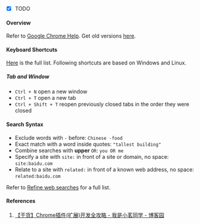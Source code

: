 - [x] TODO

#### Overview

Refer to [Google Chrome Help](https://support.google.com/chrome/). Get old versions [here](https://www.slimjet.com/chrome/google-chrome-old-version.php).

#### Keyboard Shortcuts

[Here](https://support.google.com/chrome/answer/157179) is the full list. Following shortcuts are based on Windows and Linux.

##### Tab and Window

- `Ctrl + N` open a new window
- `Ctrl + T` open a new tab
- `Ctrl + Shift + T` reopen previously closed tabs in the order they were closed


#### Search Syntax

- Exclude words with `-` before: `Chinese -food`
- Exact match with a word inside quotes: `"tallest building"`
- Combine searches with **upper** `OR`: `you OR me`
- Specify a site with `site:` in front of a site or domain, no space: `site:baidu.com`
- Relate to a site with `related:` in front of a known web address, no space: `related:baidu.com`

Refer to [Refine web searches](https://support.google.com/websearch/answer/2466433) for a full list.

#### References

1. [【干货】Chrome插件(扩展)开发全攻略 - 我是小茗同学 - 博客园](https://www.cnblogs.com/liuxianan/p/chrome-plugin-develop.html)